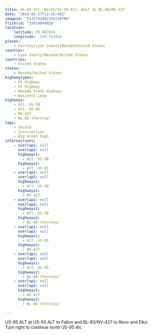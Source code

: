 ```yaml
---
title: US-95 Alt. North/US-50 Alt. West at BL-80/NV-427
date: "2019-04-27T13:16:48Z"
imageid: "5115742662256138706"
flickrid: "33919049928"
location:
    latitude: 39.607424
    longitude: -119.251018
places:
    - Fernley|Lyon County|Nevada|United States
counties:
    - Lyon County|Nevada|United States
countries:
    - United States
states:
    - Nevada|United States
highwaytypes:
    - US Highway
    - US Highway
    - Nevada State Highway
    - Business Loop
highways:
    - Alt. US-50
    - Alt. US-95
    - NV-427
    - BL-80 (Fernley)
tags:
    - Shield
    - Intersection
    - Big Green Sign
intersections:
    - overlap1: null
      overlap2: null
      highways1:
        - Alt. US-50
      highways2:
        - Alt. US-95
    - overlap1: null
      overlap2: null
      highways1:
        - Alt. US-50
      highways2:
        - NV-427
    - overlap1: null
      overlap2: null
      highways1:
        - Alt. US-50
      highways2:
        - BL-80 (Fernley)
    - overlap1: null
      overlap2: null
      highways1:
        - Alt. US-95
      highways2:
        - NV-427
    - overlap1: null
      overlap2: null
      highways1:
        - Alt. US-95
      highways2:
        - BL-80 (Fernley)
    - overlap1: null
      overlap2: null
      highways1:
        - NV-427
      highways2:
        - BL-80 (Fernley)

---
```

US-95 ALT at US-50 ALT to Fallon and BL-80/NV-427 to Reno and Elko.  Turn right to continue north US-95 Alt.